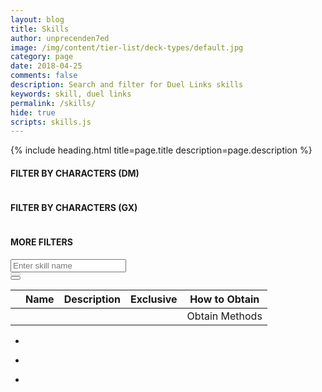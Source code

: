 ```yaml
---
layout: blog
title: Skills
author: unprecenden7ed
image: /img/content/tier-list/deck-types/default.jpg
category: page
date: 2018-04-25
comments: false
description: Search and filter for Duel Links skills
keywords: skill, duel links
permalink: /skills/
hide: true
scripts: skills.js
---
```


{% include heading.html title=page.title description=page.description %}

<div class="section">
    <h4>FILTER BY CHARACTERS (DM)</h4>
    <div class="row button-row" data-bind="foreach: characters" id="characterFiltersDM">
        <!-- ko if: dm-->
        <div class="btn-wrapper col-sm-6 col-md-4 col-lg-3">
            <div class="btn-decktype" data-bind="css: { active: $parent.activeCharacter() === name }, click: $parent.filterByCharacter">
                <img class="character-farm-card" data-bind="attr: { src: image }" />
                <span class="decktype-display" data-bind="text: name"></span>
                <span class="decktype-count" data-bind="text: skillCount"></span>
            </div>
        </div>
        <!-- /ko -->
    </div>           
</div>

<div class="section">
    <h4>FILTER BY CHARACTERS (GX)</h4>
    <div class="row button-row" data-bind="foreach: characters" id="characterFiltersGX">
        <!-- ko if: gx-->
        <div class="btn-wrapper col-sm-6 col-md-4 col-lg-3">
            <div class="btn-decktype" data-bind="css: { active: $parent.activeCharacter() === name }, click: $parent.filterByCharacter">
                <img class="character-farm-card" data-bind="attr: { src: image }" />
                <span class="decktype-display" data-bind="text: name"></span>
                <span class="decktype-count" data-bind="text: skillCount"></span>
            </div>
        </div>
        <!-- /ko -->
    </div>           
</div>

<div class="section">
    <h4>MORE FILTERS</h4>
    <div class="form-row">
        <div class="col-4">
            <input type="text" class="form-control" id="skillSearch" placeholder="Enter skill name"/>
        </div>
        <div class="col-1 searchSkillButton">
            <button type="button" class="btn btn-primary" disabled="disabled" id="searchButton">
                <span class="fa fa-search"></span>
            </button>
        </div>
        <div class="col-1 searchSkillButton">
            <button type="button" class="btn btn-danger" id="clearSearchButton">
                <span class="fa fa-times"></span>
            </button>
        </div>
    </div>
</div>

<div class="section">
    <table id="SkillsTable">
        <thead>
            <tr>
                <th></th>
                <th>Name</th>
                <th>Description</th>
                <th>Exclusive</th>
                <th class="obtain">How to Obtain</th>
            </tr>
        </thead>
        <tbody data-bind="foreach: displayedSkills">
            <tr>
                <td class="thumb-col">
                    <div class="thumbnail">
                        <img data-bind="attr: {src: image}" class="portrait" /> 
                    </div>
                </td>
                <td data-bind="text: name"></td>
                <td data-bind="text: desc"></td>
                <td data-bind="text: exclusiveDisplay"></td>
                <td>
                    <span data-bind="text: obtainString"></span>
                    <a data-bind="if: obtainLink">Obtain Methods</a>
                </td>
            </tr>
        </tbody>
    </table>
</div>
<div class="section page-group-default" data-bind="css: { hidden: pages().length <= 1 }" id="pagination">
    <nav>
        <ul class="pagination pages" data-bind="foreach: pages">
            <li class="page-item" data-bind="click: function () { $parent.selectPage($data) }, css: { active: $parent.currentPage() === $data }">
                <a class="page-link" data-bind="text: $data"></a>
            </li>
        </ul>
        <ul class="pagination previous" data-bind="css: { disabled: $root.currentPage() == 1 }">
            <!-- <li class="page-item" data-bind="click: selectFirstPage">
                <a class="page-link" aria-label="Previous"><span class="fa fa-angle-double-left" aria-hidden="true"></span></a>
            </li> -->
            <li class="page-item" data-bind="click: $root.selectPage($root.currentPage() - 1)">
                <a class="page-link" aria-label="Previous"><span class="fa fa-angle-left" aria-hidden="true"></span></a>
            </li>
        </ul>
        <ul class="pagination next" data-bind="css: { disabled: $root.currentPage() == $root.pages()[$root.pages().length - 1] }">
            <li class="page-item" data-bind="click: $root.selectPage($root.currentPage() + 1)">
                <a class="page-link" aria-label="Next"><span class="fa fa-angle-right" aria-hidden="true"></span></a>
            </li>
            <!-- <li class="page-item" data-bind="click: selectLastPage">
                <a class="page-link" aria-label="Next"><span class="fa fa-angle-double-right" aria-hidden="true"></span></a>
            </li> -->
        </ul>
    </nav>
</div>